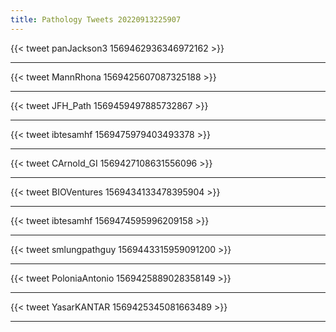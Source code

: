 ```yaml
---
title: Pathology Tweets 20220913225907 
---
```


{{< tweet panJackson3 1569462936346972162 >}}






---





{{< tweet MannRhona 1569425607087325188 >}}






---





{{< tweet JFH_Path 1569459497885732867 >}}






---





{{< tweet ibtesamhf 1569475979403493378 >}}






---





{{< tweet CArnold_GI 1569427108631556096 >}}






---





{{< tweet BIOVentures 1569434133478395904 >}}






---





{{< tweet ibtesamhf 1569474595996209158 >}}






---





{{< tweet smlungpathguy 1569443315959091200 >}}






---





{{< tweet PoloniaAntonio 1569425889028358149 >}}






---





{{< tweet YasarKANTAR 1569425345081663489 >}}






---




